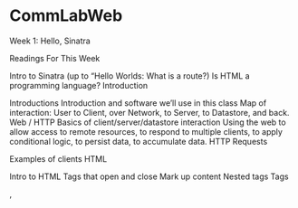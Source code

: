 CommLabWeb
==========
Week 1: Hello, Sinatra

Readings For This Week


Intro to Sinatra (up to “Hello Worlds: What is a route?)
Is HTML a programming language?
Introduction


Introductions
Introduction and software we’ll use in this class
Map of interaction: User to Client, over Network, to Server, to Datastore, and back.
Web / HTTP
Basics of client/server/datastore interaction
Using the web to allow access to remote resources, to respond to multiple clients, to apply conditional logic, to persist data, to accumulate data.
HTTP Requests

Examples of clients
HTML


Intro to HTML
Tags that open and close
Mark up content 
Nested tags
Tags
<html>, <title>, <body>, <em>, <strong>, <h1-h5>, <a>, <img>, <ol>, <ul>, <p>
Introduce <form> and <input> types
Simple Form Example
All Fields Form Example
Dynamic HTML with Sinatra and HTML form


Your Sinatra folder
Simple Sinatra script
Simple HTML form example with POST to Sinatra route
Homework For Next Week


Open up the simple_form.html document on your server in Komodo and add more input fields (and input types). Chang thee app.rb file so it outputs the fields in a way that you like.
Week 2: Basics of a Sinatra script

Readings For This Week


Sinatra Up and Running, p. 15-21 (It’s not much, so please read it thoroughly)
Review


HTML basics
Class Homework
Sinatra


Ruby
General (no types, etc)
Syntax
Variables
Functions
Loops
Gems
Basic Sinatra App
Routes
Returning something
Params

GET request in URL params
POST request
Conditional programming
First route gets picked up
Route conditionals
HTML Forms


Render HTML with Sinatra
Send to route in Sinatra
Setting up a Sinatra app on the ITP server


Open Terminal (Putty for Windows)
run `ssh netid@stu.itp.nyu.edu`. Remember to put in your netid instead of “netid”
Type in your password when prompted
run `ruby new_sinatra_app.rb nameofapp`. Remember to replace “nameofapp” with the name of your application.
Go to your blank Sinatra app here (using your netid and the name of your app):
http://itp.nyu.edu/~netID/sinatra/nameofapp
Homework For Next Week


Create a new Sinatra application on the ITP Server. Create a GET “/form” route that returns an HTML form with a few different input types. Create a POST “/form” route that reads these parameters and sends back a dynamic HTML page. This HTML page should at least have an image that changes depending on the input from the form.
Week 3: Basics of Datamapper

Readings For This Week


An Introduction to Datamapper - (Skip “Installing” part)
What is a database?


Simplest model: a database can be a file
Read and write to a file as a simple model of persistence
YAML
Datamapper


Datamapper is a library that enables you to save to a database in Sinatra
Setup Datamapper
Write your Datamapper class
Properties: Serial, Boolean, String, Text, Float, Integer, Datetime, 
Create
Read
Update
Delete
Find
Example with everything
Using Datamapper with Forms


Example of form + save
Returning User Example
Advanced Returning User Example
Company Structure Example
Homework For Next Week


Write a sinatra app that shows a user form, and on the POST request recognize whether the user is returning.
Week 4: Advanced Sinatra

Readings For This Week


Sinatra Up and Running, p. 21-30
ERB Views


“views” folder

Creating a Blog in Sinatra
A full blog in Sinatra and Datamapper
Advanced routes


:param in route

Route Conditions
Homework For Next Week


Create a mini-website with a menu and a couple of pages. All HTML has to exist in .erb views, and some of the actual data has to be retrieved and outputted from Datamapper.
Start planning your final project. Be prepared to talk about your idea next class.
Week 5: Advanced Datamapper

Readings For This Week


Look at the Datamapper Documentation. See if you can find features that you can use.

Final Project Discussion


What do you want to do? What is preventing you from doing it?
Advanced Datamapper


Birthday Registration Example
More Datatypes
Serial
String
Boolean
Integer
DateTime
Example of all of these
Datatype options
Required
Default
Length
Finding Records
first
all
first_or_new
Conditions (gt, lt, gte, lte, not, eql, like)
Ordering (desc, asc)
Counting

Some hints about CSS
Homework For Next Week


Start developing your final project.
Example of a big final project
Week 6: More Clients and Project Help

Image Upload

Processing


loadStrings to your app
Making calls from HTTProcessing
Other file formats (XML and JSON)
Ruby


Calling your site with a Ruby script on your machine

APIs


If we have time, let’s use other people’s APIs.

Week 7: Final Project Presentations

Let’s present your sites!